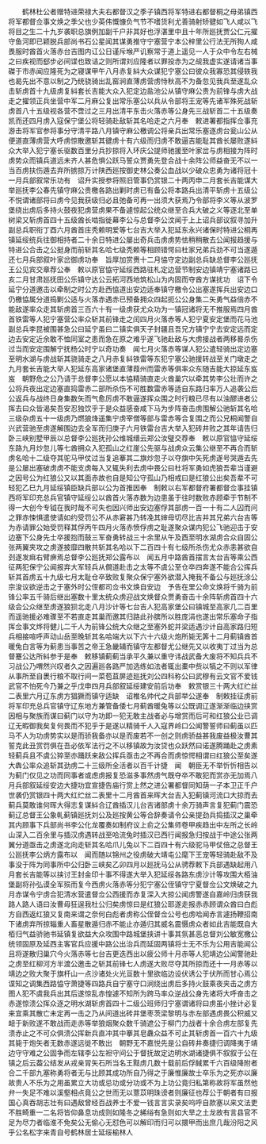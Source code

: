 <!-- { "loadSidebar": true } -->
　　鹤林杜公者赠特进荣禄大夫右都督汉之季子镇西将军特进右都督桐之母弟镇西将军都督佥事文焕之季父也少英伟慨慷负气节不嗜货利尤善骑射矫徤如飞人咸以飞将目之生二十九岁袭职总旗例加副千户非其好也浮湛里中且十年所廵抚贾公仁元擢守鱼河即已颖脱兵部尚书石公星闻其谋勇推守宁塞营宁本公梓里公行法无所狥人咸畏服时酋首火落赤台吉图内讧公日谨斥堠严讥察常于道上遥见一人于众中令左右械之曰疾视而郄步必间谍也致诘之则所谓刘应隆者以罪投赤为之觇我虚实遂请诸当事磔于市赤闻应隆死为之寝谋甲午八月赤复紏大众谋犯宁塞公曰彼众我寡恐其侵轶我也曷先出不意以制之乃统骁骑出乱窑涧直薄虏营虏恃秋高不为备忽见我兵至遂乱众击斩虏首十九级虏复紏套长吉能大众入犯定边盐池公从镇守麻公贵为前锋与虏大战走之擢领正兵坐营中军二月麻公复出常乐塞公以兵从令部将王宠等先诸军殊死战斩虏首八十五级视各营不啻过之三月出清平东击火落赤等公身先三战斩首二十五级奏凯而还四月虏入寇保宁堡公将轻骑赴敌斩其名哈走之六月奉　敕进署都指挥佥事充游击将军官参将事分守清平路八月镇守麻公檄调公将亲兵出常乐塞逐虏台瓮山公从便道直薄虏营大呼虏惊散邀斩其徤虏十有六级而归虏不敢逼吉能耻其酋长屡败遂紏众大举入犯宁塞长驱数百里分兵抄掠将入环庆公提师驰援至叶家岔与虏相接为阵时虏势众而镇兵道远未齐人甚危惧公跃马誓众贾勇先登合战十余阵公师益奋无不以一当百虏扶伤遁去弃所掳掠万计陕西廵按御史林公奏公血战以少破众忠勇为诸将冠十一月兵部叙常乐功有　诏升实授参将照旧管事仍赏银二十两丙申二月套长吉能谋大举廵抚李公春先镇守麻公贵檄各路出剿时虏已有备公将本路兵出清平斩虏十五级公不悦谓诸部将曰虏今见我获级归必且弛备可再一出须大获焉乃令部将李义等从波罗堡绕出虏后多持火鼓夜犯虏营虏果不备遽惊起公统众继至合兵大破之义等逐北至单树梁又斩虏首四十五级酋长啮指徙幕李公与总督李公汶闻于上上诏兵部议叙寻加升副总兵职衔丁酉六月酋首庄秃赖明爱等七台吉大举入犯延东永兴诸保时特进公桐再镇延绥统兵往御相持者二十余日特进公屡出奇兵击虏虏势怯稍稍散去公闻报趋援与特进公合击之公挺身而前斩其名哈七级秃赖等相顾错愕曰杜家兄弟兵劲不可当遂遁还七月兵部叙叶家岔御虏功奉　旨厚加赏赉十二月恊守定边副总兵缺总督李公廵抚王公见宾交章荐公奉　敕以原官恊守延绥西路驻札定边营节制安边镇靖宁塞诸路已亥二月甘肃廵抚田公乐镇守达公云拓河西地筑松山为内固而夺酋方谋扰功　诏下令延宁分道邀击以牵制之时公方赴西恊道出安边适奉镇守檄令公出塞遂挥兵出安边口仍檄恊属分道捣剿公适与火落赤遇赤已预备拥众四起扼公公身集二矢勇气益倍赤不能敌遂率众走其斩虏首三百六十有一级虏获尤众功为一镇冠诸将无不推服焉四月酋首铁雷等人犯宁塞营公率众斩其前锋走之闰四月火落赤等人犯宁夏安定堡而花马池副总兵李昆被围甚急公曰延宁虽曰二镇实俱天子封疆且吾兄方镇宁宁去安定远而定边去安定近余敢不恤同室之患而急在原之难乎遂飞驰赴敌与大虏接战者两移晷杀伤过当而安定围解宁抚杨公时宁以奇功奏　闻七月火落赤等谋人犯公遣轻骑出定边塞至明水湖与虏战斩其骁骑走之八月赤复紏铁雷等东犯宁塞公驰援转战至关门墩走之九月套长吉能大举人犯延东高家诸堡直薄葭州而雷赤等俱率众东随吉能大掠延东岌岌　朝野危之公乃请于总督李公愿以本恊精骑直走火酋巢穴以牵其势李公壮而许之公将兵夜出定边塞直捣雷赤二部所杀伤不可胜数雷赤等适自东路归率万人追袭公后公返兵与战终日身集数矢而气愈厉虏不敢逼遂挥众围之时行粮已尽有以浊醪进者公挥去曰众皆渴矣吾安忍独饮乎于是众益感奋咸下马为步阵奋击虏围解公驰斩其名哈三级杂虏五十一级虏乃燃狼烽遥集宁虏宰僧等部与雷赤等合复围之而公兄桐闻警自兴武营驰至虏遂解围边去全军而归庚子六月铁雷台吉大举入犯砖井败之其年请告归卧三峡别墅甲辰以总督李公廵抚孙公维城缙云郑公汝璧交荐奉　敕以原官恊守延绥东路九月炒忽儿等七酋拥众入犯孤山之红崖公先驱与战虏众云集公继至不再合而斩虏名哈十二级夺其驼马甲仗过当复追搴其二旗炒忽子以夺旗中矢死虏遂号哭遁去先是公屡出塞破虏虏不能支虏每入又辄失利去虏中畏公曰杜将军勇如虎狼吾辈当谨避之因号公为红狼公又以其面赤故也自是知公守孤山乃相戒曰是红狼公出矣吾辈不可轻犯乙巳九月延绥镇臣缺兵部以公为首推因奉　制敕以右军都督府署都督佥事挂镇西将军印充总兵官镇守延绥公以酋首火落赤数为边患虽于往时数败赤顾牵于节制不得一大创今专钺在我时哉不可失也因兴师出安边塞俘其部虏一百一十有二人囚而问之罪赤悚惧遣使请如约受罚公不从赤窘甚乃转凂其婶母切尽比吉并其兄弟六台吉等为赤请罪公始受罚释其俘丙午四月火落赤愤俘虏之耻遂聚众谋内犯公飞驰迎击于安边塞下公身先士卒援抱而鼓三军奋勇转战三十余里从午及酉至明水湖虏合众自固公张两翼夹攻之虏遂披靡四散共斩其名哈以下二百四十有七级所杀伤尤众赤恚甚欲自刭遂发痲右臂痹焉总督李公廵抚郑公露布以　闻五月中路酋首摆言太台吉等乘公西征两犯保宁公闻报弃大军轻兵从僴道赴击之太等不虞公至仓卒四奔遂不能合公挥兵斩其首虏五十九级七月太耻仓卒致败复聚众保宁塞外欲潜入掩我不备公与廵抚涂公宗浚议欲逆击之于塞外时公侄都司佥书文焕自安边　予告在里公命文焕将千骑为前锋公率五千骑后继出塞数十里太统众虏迎战文焕督众贾勇奋击十余阵斩虏首四十六级会公众继至虏遂狼狈北走八月沙计等七台吉人犯高家堡公曰镇城至高家几二百里而遥驰援必难骤至不若直走其巢而邀其归路此孙膑所以胜庞涓也遂出常乐塞命子指挥佥事文烨将健儿二千人为前锋公统大众继之至塞外蛇并梁适遇沙计自高家路归短兵相接喧呼声动山岳至晚斩其名哈端大以下六十六级火炮所毙无筭十二月蓟镇酋首暖兔白言等为蓟患当事苦之帝王急畿辅而镇守左都督尤公继先又以收夷丁过当为总督蹇公达所紏参于是奉　敕移镇蓟蓟当承平久兼以重守讳战武备大废将不知兵兵不习战公乃喟然兴叹者久之因遍廵各路严加选练如法者辄出橐中赀以犒之不则以军律从事所至自褁行粮不取行间一菜苞苴屏迹廵抚刘公四科称公曰武穆有云文官不爱钱武官不怕死今乃兼之乎戊申四月兵部叙延绥建安前后功奉　敕赏银三十两大红纻丝二表里六月辽东虏方猖獗而镇守适缺　诏椎名帅代之兵部举公遂奉　制敕挂征虏前将军印充总兵官镇守辽东地方兼管备倭七月蓟酋暖兔等以公既调辽遂渐渐临边挟赏因相与聚族而谋曰蓟门以守为功即一犯无敢主战者必与增赏而后可和红狼公业已调辽无暇御我矣复何畏而不犯乎于是遂以精骑千人入寇界岭口公闻警誓师曰蓟虽以匹马不人为功虏势实以是而骄我备亦以是而废若不一创之则虏骄益甚我废益极汝曹其誓克此丑赏罚俱在吾必依军法行之不以移镇故为汝贷也众跃然曰诺遂腾踊赴之虏素轻蓟兵且不虞公猝至亦踊跃来敌公挥兵亟击之不再合而虏惊愕相谓曰红狼公至矣遂大犇公率众追斩其劲虏二十三级所全活者以百千计捷　闻　朝臣无不举忻忻相告以为蓟门仅见之功而同事者或虑虏报复恐滋多事然虏气既夺卒不敢犯而赏亦无加焉八月兵部叙延绥安边大捷功宜宣捷告庙行赏上然之进公署都督同知荫一子本卫正千户世袭仍赏银四十两大红纻丝二表里十二月酋首来晖大台吉入犯蓟镇河流口大掠而去蓟兵莫敢谁何晖大得志复谋紏合辽酋插汉儿台吉诸部虏十余万骑声言复犯蓟门震恐蓟辽总督王公象乹蓟镇廵抚刘公及廵按黄公等合辞奏请令公亲提劲兵捣插汉之巢牵其内顾事下兵部尚书李公化龙覆奏如制府议上俞之公集师卷甲疾趋出中左所之长岭山深入二百余里与插汉虏遇转战至哈流兔时插汉已西行闻报急归按战于中途公张两翼分道亟击之虏遂北向走斩其名哈爪儿兔以下二百四十有六级驼马甲仗倍之总督王公廵抚李公炳方露布以　闻而随以锦州之役虏破大靖屯公麾下王宠等轻骑赴敌不及事没于阵为同事所中公归卧三峡矣乙卯四月以廵抚马公从骋荐敕下兵部遇缺起用八月套长吉能等以挟讨王封金印十事不得遂大举入犯延绥各路东虏沙计等攻围大栢油堡副将孙弘谟全军殒而复今西虏火落赤等分犯宁塞公侄镇守宁夏督佥公文焕破之九月赤谋令宁虏合犯清水营遣督佥公西援而赤复深入大掠公闻虏警遂自嘉岭归虏获我路人路人语曰汝曹毋狂逞我杜公归矣虏惊曰是红狼公耶遂走报赤赤顾谓众酋曰白彪方自西返红狼又复南来谓之奈何白彪者虏称公侄督佥公号也虏哈闻赤言遽扬鞭招南下诸虏弃所掠辎重人畜星散遁归赤不能止亦遁归其威名震慑虏众者如此吉能既自大栢归气益骄驰书延镇复欲益大众攻围中路城堡挟讲十事其氛甚恶总督刘公敏宽檄公统领固原及延西主客官兵应援中路公出治兵而延固两镇将士无不乐为公用吉能闻公且将遂散归巢穴今火落赤等七台吉更迭西出以疲公师十月赤等人犯靖边公闻警驰赴之虏至红柳河方半渡公邀击之斩其前锋七人虏遂大败尽夺其所掠而还十一月赤等以靖边之败大聚于旗杆山一点沙诸处火光亘数十里欲临边设伏诱公于伏所而甘心焉公谍知之调集西路恊守萧捷等四路兵自宁塞守口涧绕出虏后多持火鼓乘夜夹击之虏方图人犯不虞我兵出其后遂惊乱赤惶遽不知所为跨马率众逆战公身先诸将大呼奋击之赤遂惊溃公挥众逐之明水湖斩虏首四十二级公班师归宁塞谓诸将曰虏虽小挫计必复来宜乘其散亡未定再一击之乃从间道出砖井堡枣茨梁黎明与赤左部遇虏畏公积威又衄于新败遂不敢战而走赤等举狼烟聚众数千骑遮公于柳门力战者十余合虏左部复先溃赤止之不可众俱溃公挥新兵直冲其中搴其皂纛众益不可止其斩虏首一百六十九级其毙于炮矢者无数赤遂远徙不敢出　朝野无不嘉悦先是公自砖井奏捷归调降夷于靖边守守难之公固争而左辖李公左袒守间公于督抚故定边明水湖诸捷俱不叙叙于公在镇之后云葢公结发从戎亲冐矢石所当名王黠虏几数十载前后俘馘累千六百级降附者合二千部九塞称勇将者无与比顾其成功所自乃得之于廉惟廉故士卒乐为之死亦以廉故贵人不乐为之用虽累立大功或忌功或分功或不为上功公竟归私第称故将军虽然他弁一失足不难以溪壑相点竟公之世而无以薏苡明珠谤者则廉征也荐公于朝者有曰报　国心真吞胡志壮有曰遇敌曾经百战养士不爱一钱言言实录矣呜呼自款塞以来文法吏不胜畸重一二名将皆仰鼻息功成则如隆冬之絺绤有急则如大旱之土龙故有言县官不足为尽力者临淮不免矣公无偷心无怼色可以解印而归可以擐甲而出庶几哉汾阳之风乎公名松字来青自号鹤林居士延绥榆林人 
